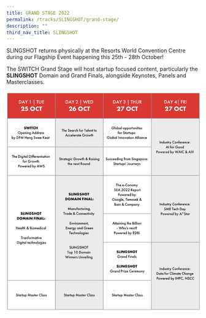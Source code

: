 ```yaml
---
title: GRAND STAGE 2022
permalink: /tracks/SLINGSHOT/grand-stage/
description: ""
third_nav_title: SLINGSHOT
---
```

SLINGSHOT returns physically at the Resorts World Convention Centre during our Flagship Event happening this 25th - 28th October! 

The SWITCH Grand Stage will host startup focused content, particularly the **SLINGSHOT** Domain and Grand Finals, alongside Keynotes, Panels and Masterclasses. 

![](/images/GRANDSTAGE.jpeg)